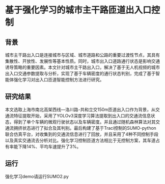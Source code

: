# 基于强化学习的城市主干路匝道出入口控制
## 背景
城市主干路出入口是连接城市与区域、城市道路和公路的重要过渡性节点，其具有集散性、开放性、发展性等基本性质。同时，城市出入口道路通行状态是影响交通诱导策略的重要因素。本文针对城市主干路出入口，解决了基于无人机视频的城市出入口交通参数提取与分析，实现了基于车辆密度的通行状态判别，完成了基于智能体强化学习对出入口匝道智能控制方法进行研究。
## 研究结果
本文选取上海市南北高架西线—洛川路-共和立交150m匝道出入口作为背景，从交通流特征提取开始，采用了YOLOv3深度学习算法提取到出入口的交通流信息状态，得到了单个车辆的微观行驶状态以及车辆密度。并且通过随机森林算法对其交通流拥挤状态进行了拟合及其判别。最后构建了基于Traci控制的SUMO-python联合仿真平台，对收集到的交通流信息进行了回放，并且采用了4种不同控制手段以及真实交通流去分析对比。强化学习控制匝道方法相比于无控制方案，其车道占有率能下降14%、平均车速提升了3%。
## 运行
强化学习demo请运行SUMO2.py